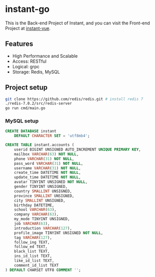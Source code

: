 # instant-go

This is the Back-end Project of Instant, and you can visit the Front-end Project at [instant-vue](https://github.com/ZYChimne/instant-vue).

## Features

* High Performance and Scalable
* Access: RESTful
* Logical: grpc
* Storage: Redis, MySQL

## Project setup

```bash
git clone https://github.com/redis/redis.git # install redis 7
./redis-7.0.2/src/redis-server
go run cmd/main.go
```

### MySQL setup
```sql
CREATE DATABASE instant
    DEFAULT CHARACTER SET = 'utf8mb4';

CREATE TABLE instant.accounts (
    userid BIGINT UNSIGNED AUTO_INCREMENT UNIQUE PRIMARY KEY,
    mailbox VARCHAR(63) NOT NULL,
    phone VARCHAR(31) NOT NULL,
    pass_word VARCHAR(31) NOT NULL,
    username VARCHAR(31) NOT NULL,
    create_time DATETIME NOT NULL,
    update_time DATETIME NOT NULL,
    avatar TINYINT UNSIGNED NOT NULL,
    gender TINYINT UNSIGNED,
    country SMALLINT UNSIGNED,
    province SMALLINT UNSIGNED,
    city SMALLINT UNSIGNED,
    birthday DATETIME,
    school VARCHAR(63),
    company VARCHAR(63),
    my_mode TINYINT UNSIGNED,
    job VARCHAR(63),
    introduction VARCHAR(127),
    profile_image TINYINT UNSIGNED NOT NULL,
    tag VARCHAR(127),
    follow_ing TEXT,
    follow_ed TEXT,
    black_list TEXT,
    ins_id_list TEXT,
    like_id_list TEXT,
    comment_id_list TEXT
) DEFAULT CHARSET UTF8 COMMENT '';
```